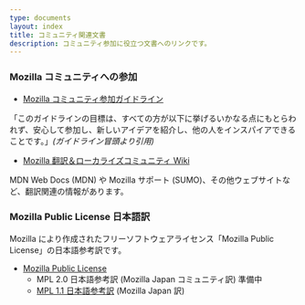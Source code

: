 ```yaml
---
type: documents
layout: index
title: コミュニティ関連文書
description: コミュニティ参加に役立つ文書へのリンクです。
---
```


### Mozilla コミュニティへの参加

* [Mozilla コミュニティ参加ガイドライン](https://www.mozilla.org/ja/about/governance/policies/participation/)

「このガイドラインの目標は、すべての方が以下に挙げるいかなる点にもとらわれず、安心して参加し、新しいアイデアを紹介し、他の人をインスパイアできることです。」_(ガイドライン冒頭より引用)_

* [Mozilla 翻訳＆ローカライズコミュニティ Wiki](https://github.com/mozilla-japan/translation/wiki)

MDN Web Docs (MDN) や Mozilla サポート (SUMO)、その他ウェブサイトなど、翻訳関連の情報があります。

### Mozilla Public License 日本語訳

Mozilla により作成されたフリーソフトウェアライセンス「Mozilla Public License」の日本語参考訳です。

* [Mozilla Public License](/documents/mpl/)
  * MPL 2.0 日本語参考訳 (Mozilla Japan コミュニティ訳) 準備中
  * [MPL 1.1 日本語参考訳](/documents/mpl/MPL-1.1J.html) (Mozilla Japan 訳)
